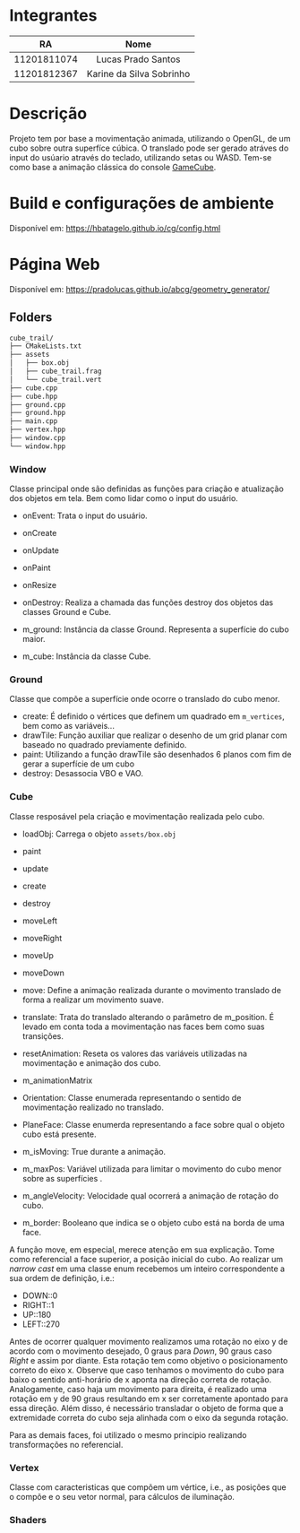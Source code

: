 # Integrantes

|RA|Nome|
|:--:|:--:|
|11201811074|Lucas Prado Santos|
|11201812367|Karine da Silva Sobrinho| 


# Descrição

Projeto tem por base a movimentação animada, utilizando o OpenGL, de um cubo sobre outra superfíce cúbica. O translado pode ser gerado atráves do input do usúario através do teclado, utilizando setas ou WASD. Tem-se como base a animação clássica do console [GameCube](https://www.youtube.com/watch?v=CpmYW-gCSy4).

# Build e configurações de ambiente 
Disponível em: https://hbatagelo.github.io/cg/config.html

# Página Web

Disponível em: https://pradolucas.github.io/abcg/geometry_generator/

## Folders

```sh
cube_trail/
├── CMakeLists.txt
├── assets
│   ├── box.obj
│   ├── cube_trail.frag
│   └── cube_trail.vert
├── cube.cpp
├── cube.hpp
├── ground.cpp
├── ground.hpp
├── main.cpp
├── vertex.hpp
├── window.cpp
└── window.hpp
```

### Window

Classe principal onde são definidas as funções para criação e atualização dos objetos em tela. Bem como lidar como o input do usuário.

- onEvent: Trata o input do usuário.
- onCreate
- onUpdate
- onPaint
- onResize
- onDestroy: Realiza a chamada das funções destroy dos objetos das classes Ground e Cube.

- m_ground: Instância da classe Ground. Representa a superfície do cubo maior.  
- m_cube: Instância da classe Cube.

### Ground

Classe que compõe a superfície onde ocorre o translado do cubo menor.

- create: É definido o vértices que definem um quadrado em `m_vertices`, bem como as variáveis... 
- drawTile: Função auxiliar que realizar o desenho de um grid planar com baseado no quadrado previamente definido. 
- paint: Utilizando a função drawTile são desenhados 6 planos com fim de gerar a superfície de um cubo
- destroy: Desassocia VBO e VAO.

### Cube

Classe resposável pela criação e movimentação realizada pelo cubo.

- loadObj: Carrega o objeto `assets/box.obj`
- paint
- update
- create
- destroy
- moveLeft
- moveRight
- moveUp
- moveDown
- move: Define a animação realizada durante o movimento translado de forma a realizar um movimento suave.
- translate: Trata do translado alterando o parâmetro de m_position. É levado em conta toda a movimentação nas faces bem como suas transições. 
- resetAnimation: Reseta os valores das variáveis utilizadas na movimentação e animação dos cubo.


- m_animationMatrix
- Orientation: Classe enumerada representando o sentido de movimentação realizado no translado.
- PlaneFace: Classe enumerda representando a face sobre qual o objeto cubo está presente. 


- m_isMoving: True durante a animação.
- m_maxPos: Variável utilizada para limitar o movimento do cubo menor sobre as superfícies .
- m_angleVelocity: Velocidade qual ocorrerá a animação de rotação do cubo.
- m_border: Booleano que indica se o objeto cubo está na borda de uma face.

A função move, em especial, merece atenção em sua explicação. Tome como referencial a face superior, a posição inicial do cubo. Ao realizar um _narrow cast_ em uma classe enum recebemos um inteiro correspondente a sua ordem de definição, i.e.: 
  - DOWN::0
  - RIGHT::1
  - UP::180
  - LEFT::270
 
Antes de ocorrer qualquer movimento realizamos uma rotação no eixo y de acordo com o movimento desejado,  0 graus para _Down_, 90 graus caso _Right_ e assim por diante. Esta rotação tem como objetivo o posicionamento correto do eixo x. Observe que caso tenhamos o movimento do cubo para baixo o sentido anti-horário de x aponta na direção correta de rotação. Analogamente, caso haja um movimento para direita, é realizado uma rotação em y de 90 graus resultando em x ser corretamente apontado para essa direção. 
Além disso, é necessário transladar o objeto de forma que a extremidade correta do cubo seja alinhada com o eixo da segunda rotação. 

Para as demais faces, foi utilizado o mesmo principio realizando transformações no referencial.

### Vertex

Classe com caracteristicas que compõem um vértice, i.e., as posições que o compõe e o seu vetor normal, para cálculos de iluminação.

### Shaders
